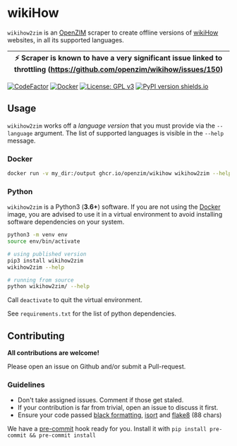 # wikiHow

`wikihow2zim` is an [OpenZIM](https://openzim.org) scraper to create offline versions of [wikiHow](https://www.wikihow.com) websites, in all its supported languages.


| :zap:        Scraper is known to have a very significant issue linked to throttling (https://github.com/openzim/wikihow/issues/150)   |
|-----------------------------------------|

[![CodeFactor](https://www.codefactor.io/repository/github/openzim/wikihow/badge)](https://www.codefactor.io/repository/github/openzim/wikihow)
[![Docker](https://ghcr-badge.deta.dev/openzim/wikihow/latest_tag?label=docker)](https://ghcr.io/openzim/wikihow)
[![License: GPL v3](https://img.shields.io/badge/License-GPLv3-blue.svg)](https://www.gnu.org/licenses/gpl-3.0)
[![PyPI version shields.io](https://img.shields.io/pypi/v/wikihow2zim.svg)](https://pypi.org/project/wikihow2zim/)

## Usage

`wikihow2zim` works off a *language version* that you must provide via the `--language` argument. The list of supported languages is visible in the `--help` message.

### Docker

```bash
docker run -v my_dir:/output ghcr.io/openzim/wikihow wikihow2zim --help
```

### Python

`wikihow2zim` is a Python3 (**3.6+**) software. If you are not using the [Docker](https://docker.com) image, you are advised to use it in a virtual environment to avoid installing software dependencies on your system.

```bash
python3 -m venv env
source env/bin/activate

# using published version
pip3 install wikihow2zim
wikihow2zim --help

# running from source
python wikihow2zim/ --help
```

Call `deactivate` to quit the virtual environment.

See `requirements.txt` for the list of python dependencies.


## Contributing

**All contributions are welcome!**

Please open an issue on Github and/or submit a Pull-request.

### Guidelines

- Don't take assigned issues. Comment if those get staled.
- If your contribution is far from trivial, open an issue to discuss it first.
- Ensure your code passed [black formatting](https://pypi.org/project/black/), [isort](https://pypi.org/project/isort/) and [flake8](https://pypi.org/project/flake8/) (88 chars)

We have a [pre-commit](https://pre-commit.com) hook ready for you. Install it with `pip install pre-commit && pre-commit install`
